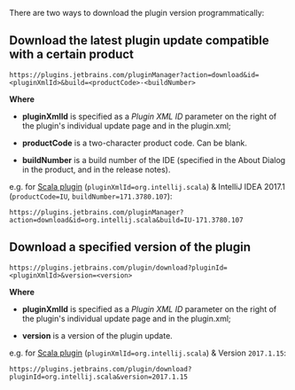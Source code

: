 [//]: # (title: Plugin Update Download API)

There are two ways to download the plugin version programmatically:

## Download the latest plugin update compatible with a certain product

```
https://plugins.jetbrains.com/pluginManager?action=download&id=<pluginXmlId>&build=<productCode>-<buildNumber>
```

**Where**

* **pluginXmlId** is specified as a *Plugin XML ID* parameter on the right of the plugin's individual update page and in the plugin.xml;

* **productCode** is a two-character product code. Can be blank.

* **buildNumber** is a build number of the IDE (specified in the About Dialog in the product, and in the release notes).

e.g. for [Scala plugin](https://plugins.jetbrains.com/plugin/1347-scala) (`pluginXmlId=org.intellij.scala`) & IntelliJ IDEA 2017.1 (`productCode=IU`, `buildNumber=171.3780.107`):

`https://plugins.jetbrains.com/pluginManager?action=download&id=org.intellij.scala&build=IU-171.3780.107`

## Download a specified version of the plugin

```
https://plugins.jetbrains.com/plugin/download?pluginId=<pluginXmlId>&version=<version>
```

**Where**

* **pluginXmlId** is specified as a *Plugin XML ID* parameter on the right of the plugin's individual update page and in the plugin.xml;

* **version** is a version of the plugin update.

e.g. for [Scala plugin](https://plugins.jetbrains.com/plugin/1347-scala) (`pluginXmlId=org.intellij.scala`) & Version `2017.1.15`:

`https://plugins.jetbrains.com/plugin/download?pluginId=org.intellij.scala&version=2017.1.15`

